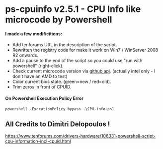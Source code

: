 # ps-cpuinfo v2.5.1 - CPU Info like microcode by Powershell

#### I made a few modificitions:
- Add tenforums URL in the description of the script.
- Rewritten the registry code for make it work on Win7 / WinServer 2008 R2 onwards.
- Add a pause to the end of the script so you could use "run with powershell" (right-click).
- Check current microcode version via [github api](https://github.com/platomav/CPUMicrocodes/tree/master/Intel).
  (actually intel only - I don't have an AMD to test)
- Color current bios state. (green=new / red=old).
- Trim zeros in front of CPUID.

#### On Powershell Execution Policy Error
`powershell -ExecutionPolicy bypass .\CPU-info.ps1`


## All Credits to Dimitri Delopoulos !
https://www.tenforums.com/drivers-hardware/106331-powershell-script-cpu-information-incl-cpuid.html
